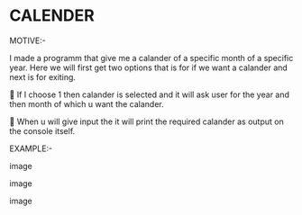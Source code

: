 # CALENDER
MOTIVE:-

I made a programm that give me a calander of a specific month of a specific year. Here we will first get two options that is for if we want a calander and next is for exiting.

 If I choose 1 then calander is selected and it will ask user for the year and then month of which u want the calander.

 When u will give input the it will print the required calander as output on the console itself.

EXAMPLE:-

image

image

image

